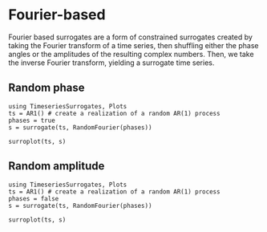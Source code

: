 # Fourier-based

Fourier based surrogates are a form of constrained surrogates created by taking the Fourier
transform of a time series, then shuffling either the phase angles or the amplitudes of the resulting complex numbers. Then, we take the inverse Fourier transform, yielding a surrogate time series.

## Random phase

```@example
using TimeseriesSurrogates, Plots
ts = AR1() # create a realization of a random AR(1) process
phases = true
s = surrogate(ts, RandomFourier(phases))

surroplot(ts, s)
```

## Random amplitude

```@example
using TimeseriesSurrogates, Plots
ts = AR1() # create a realization of a random AR(1) process
phases = false
s = surrogate(ts, RandomFourier(phases))

surroplot(ts, s)
```

